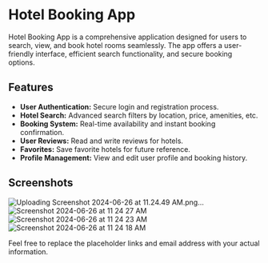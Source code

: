 # Hotel Booking App
Hotel Booking App is a comprehensive application designed for users to search, view, and book hotel rooms seamlessly. The app offers a user-friendly interface, efficient search functionality, and secure booking options.

## Features

- **User Authentication:** Secure login and registration process.
- **Hotel Search:** Advanced search filters by location, price, amenities, etc.
- **Booking System:** Real-time availability and instant booking confirmation.
- **User Reviews:** Read and write reviews for hotels.
- **Favorites:** Save favorite hotels for future reference.
- **Profile Management:** View and edit user profile and booking history.



## Screenshots

![Uploading Screenshot 2024-06-26 at 11.24.49 AM.png…]()
![Screenshot 2024-06-26 at 11 24 27 AM](https://github.com/saad-lashari/hotel_services_app/assets/106142001/b32ee6b1-4e57-401d-ac22-1258f0bc540e)
![Screenshot 2024-06-26 at 11 24 23 AM](https://github.com/saad-lashari/hotel_services_app/assets/106142001/30b6f816-2784-40bc-aea8-7224c4f3b281)
![Screenshot 2024-06-26 at 11 24 18 AM](https://github.com/saad-lashari/hotel_services_app/assets/106142001/9160a362-7f4e-46c8-acea-85ccc09ac7e4)



Feel free to replace the placeholder links and email address with your actual information.

